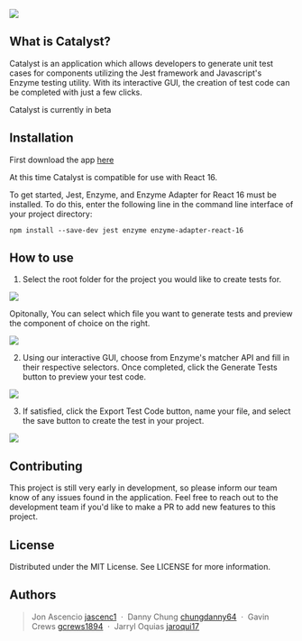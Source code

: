 ![](https://i.imgur.com/OpWjHnD.png)

## What is Catalyst?

Catalyst is an application which allows developers to generate unit test cases for components utilizing the Jest framework and Javascript's Enzyme testing utility. With its interactive GUI, the creation of test code can be completed with just a few clicks.

Catalyst is currently in beta

## Installation

First download the app [here](https://www.catalystjs.com/)

At this time Catalyst is compatible for use with React 16.

To get started, Jest, Enzyme, and Enzyme Adapter for React 16 must be installed.
To do this, enter the following line in the command line interface of your project directory:

    npm install --save-dev jest enzyme enzyme-adapter-react-16

## How to use

1. Select the root folder for the project you would like to create tests for.

![](https://i.imgur.com/o1EVl5B.gif)

  Opitonally, You can select which file you want to generate tests and preview the component of choice on the right.

![](https://i.imgur.com/XV6acqK.gif)

2. Using our interactive GUI, choose from Enzyme's matcher API and fill in their respective selectors. Once completed, click the Generate Tests button to preview your test 
code.

![](https://i.imgur.com/Yze4a98.gif)

3.  If satisfied, click the Export Test Code button, name your 
file, and select the save button to create the test in your project.

![](https://i.imgur.com/bCiQj4O.gif)

## Contributing

This project is still very early in development, so please inform our team know of any issues found in the application.
Feel free to reach out to the development team if you'd like to make a PR to add new features to this project.

## License
Distributed under the MIT License. See LICENSE for more information.

## Authors

> Jon Ascencio [jascenc1](https://github.com/jascenc1) &nbsp;&middot;&nbsp;
> Danny Chung [chungdanny64](https://github.com/chungdanny64) &nbsp;&middot;&nbsp;
> Gavin Crews [gcrews1894](https://github.com/gcrews1894) &nbsp;&middot;&nbsp;
> Jarryl Oquias [jaroqui17](https://github.com/jaroqui17)
